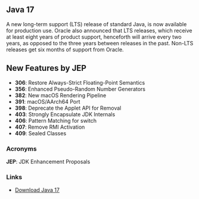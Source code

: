
## Java 17
A new long-term support (LTS) release of standard Java, is now available for production use. 
Oracle also announced that LTS releases, which receive at least eight years of product support, henceforth will arrive every two years, as opposed to the three years between releases in the past. Non-LTS releases get six months of support from Oracle.

  
## New Features by JEP
- **306**: Restore Always-Strict Floating-Point Semantics
- **356**: Enhanced Pseudo-Random Number Generators
- **382**: New macOS Rendering Pipeline
- **391**: macOS/AArch64 Port
- **398**: Deprecate the Applet API for Removal
- **403**: Strongly Encapsulate JDK Internals
- **406**: Pattern Matching for switch
- **407**: Remove RMI Activation
- **409**: Sealed Classes



### Acronyms
**JEP**: JDK Enhancement Proposals
  
### Links
- [Download Java 17](https://www.oracle.com/java/technologies/javase/jdk17-archive-downloads.html)
